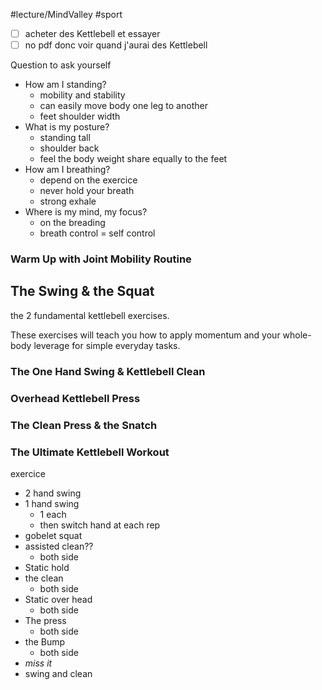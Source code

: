 #lecture/MindValley #sport 

- [ ] acheter des Kettlebell et essayer
- [ ] no pdf donc voir quand j'aurai des Kettlebell

Question to ask yourself
- How am I standing?
	- mobility and stability
	- can easily move body one leg to another
	- feet shoulder width
- What is my posture?
	- standing tall
	- shoulder back
	- feel the body weight share equally to the feet
- How am I breathing?
	- depend on the exercice
	- never hold your breath
	- strong exhale
- Where is my mind, my focus?
	- on the breading
	- breath control = self control


### Warm Up with Joint Mobility Routine



## The Swing & the Squat
the 2 fundamental kettlebell exercises.

These exercises will teach you how to apply momentum and your whole-body leverage for simple everyday tasks.


### The One Hand Swing & Kettlebell Clean


### Overhead Kettlebell Press


### The Clean Press & the Snatch


### The Ultimate Kettlebell Workout
exercice
- 2 hand swing
- 1 hand swing
	- 1 each
	- then switch hand at each rep
- gobelet squat
- assisted clean??
	- both side
- Static hold
- the clean
	- both side
- Static over head
	- both side
- The press
	- both side
- the Bump
	- both side
- *miss it*
- swing and clean